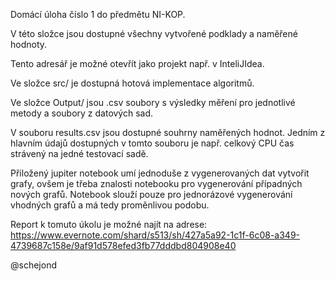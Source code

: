 Domácí úloha číslo 1 do předmětu NI-KOP.

V této složce jsou dostupné všechny vytvořené podklady a naměřené hodnoty.

Tento adresář je možné otevřít jako projekt např. v InteliJIdea.

Ve složce src/ je dostupná hotová implementace algoritmů.

Ve složce Output/ jsou .csv soubory s výsledky měření pro jednotlivé metody a soubory z datových sad.

V souboru results.csv jsou dostupné souhrny naměřených hodnot. Jedním z hlavním údajů dostupných v tomto souboru je např. celkový CPU čas strávený na jedné testovací sadě.

Přiložený jupiter notebook umí jednoduše z vygenerovaných dat vytvořit grafy, ovšem je třeba znalosti notebooku pro vygenerování případných nových grafů. Notebook slouží pouze pro jednorázové vygenerování vhodných grafů a má tedy proměnlivou podobu.



Report k tomuto úkolu je možné najít na adrese: https://www.evernote.com/shard/s513/sh/427a5a92-1c1f-6c08-a349-4739687c158e/9af91d578efed3fb77dddbd804908e40

@schejond
